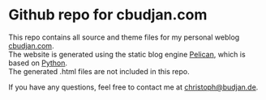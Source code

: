 # Github repo for cbudjan.com

This repo contains all source and theme files for my personal weblog [cbudjan.com](http://cbudjan.com).  
The website is generated using the static blog engine [Pelican](http://getpelican.com), which is based on [Python](http://python.org).  
The generated .html files are not included in this repo.

If you have any questions, feel free to contact me at [christoph@budjan.de](mailto:christoph@budjan.de).
